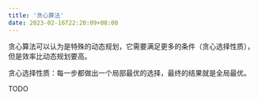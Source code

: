 ```yaml
---
title: '贪心算法'
date: 2023-02-16T22:20:09+08:00
---
```


贪心算法可以认为是特殊的动态规划，它需要满足更多的条件（贪心选择性质），但是效率比动态规划要高。

贪心选择性质：每一步都做出一个局部最优的选择，最终的结果就是全局最优。

TODO